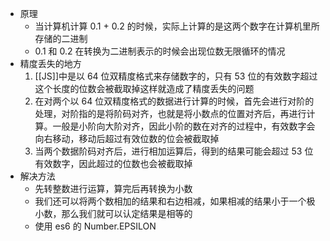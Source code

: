 - 原理
	- 当计算机计算 0.1 + 0.2 的时候，实际上计算的是这两个数字在计算机里所存储的二进制
	- 0.1 和 0.2 在转换为二进制表示的时候会出现位数无限循环的情况
- 精度丢失的地方
	1. [[JS]]中是以 64 位双精度格式来存储数字的，只有 53 位的有效数字超过这个长度的位数会被截取掉这样就造成了精度丢失的问题
	2. 在对两个以 64 位双精度格式的数据进行计算的时候，首先会进行对阶的处理，对阶指的是将阶码对齐，也就是将小数点的位置对齐后，再进行计算。一般是小阶向大阶对齐，因此小阶的数在对齐的过程中，有效数字会向右移动，移动后超过有效位数的位会被截取掉
	3. 当两个数据阶码对齐后，进行相加运算后，得到的结果可能会超过 53 位有效数字，因此超过的位数也会被截取掉
- 解决方法
	- 先转整数进行运算，算完后再转换为小数
	- 我们还可以将两个数相加的结果和右边相减，如果相减的结果小于一个极小数，那么我们就可以认定结果是相等的
	- 使用 es6 的 Number.EPSILON